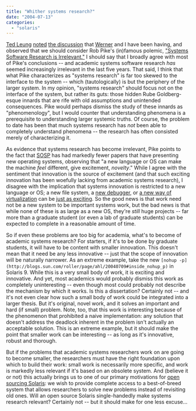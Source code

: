 ```yaml
---
title: "Whither systems research?"
date: "2004-07-13"
categories: 
  - "solaris"
---
```


[Ted Leung](http://www.sauria.com/blog/) [noted](http://www.sauria.com/blog/2004/07/08#1007) [the discussion](http://dtrace.org/blogs/bmc/2004/07/06/whither-usenix/) that [Werner](http://www.cs.cornell.edu/vogels/default.htm) and I have been having, and observed that we should consider Rob Pike's (in)famous polemic, ["Systems Software Research is Irrelevant."](http://www.cs.bell-labs.com/who/rob/utah2000.pdf) I should say that I broadly agree with most of Pike's conclusions -- and academic systems software research _has_ seemed increasingly irrelevant in the last five years. That said, I think that what Pike characterizes as "systems research" is far too skewed to the interface to the system -- which (tautologically) is but the periphery of the larger system. In my opinion, "systems research" should focus not on the interface of the system, but rather its guts: those hidden Rube Goldberg-esque innards that are rife with old assumptions and unintended consequences. Pike would perhaps dismiss the study of these innards as "phenomenology", but I would counter that understanding phenomena is a prerequisite to understanding larger systemic truths. Of course, the problem to date has been that much systems research has _not_ been able to completely understand phenomena -- the research has often consisted merely of characterizing it.

As evidence that systems research has become irrelevant, Pike points to the fact that [SOSP](http://www.cs.rochester.edu/sosp2003/) has had markedly fewer papers that have presenting new operating systems, observing that "a new language or OS can make the machine _feel_ different, give excitement, _novelty_." While I agree with the sentiment that innovation is the source of excitement (and that such exciting innovation has been woefully lacking from academic systems research), I disagree with the implication that systems innovation is restricted to a new language or OS; a new file system, a [new debugger](http://www.sun.com/bigadmin/content/dtrace), or [a new way of virtualization](http://www.sun.com/bigadmin/content/zones) can be [just as exciting](http://slashdot.org/comments.pl?sid=87061&threshold=-1&commentsort=4&tid=102&mode=flat&cid=7561547). So the good news is that work need not be a new system to be important systems work, but the bad news is that while none of these is as large as a new OS, they're _still_ huge projects -- far more than a graduate student (or even a lab of graduate students) can be expected to complete in a reasonable amount of time.

So if even these problems are too big for academia, what's to become of academic systems research? For starters, if it's to be done by graduate students, it will have to be content with smaller innovation. This doesn't mean that it need be any less innovative -- just that the scope of innovation will be naturally narrower. As an extreme example, take the new `[nohup -p](http://blogs.sun.com/roller/page/ahl/20040709#inside_nohup_p)` in Solaris 9. While this is a very small body of work, it is exciting and innovative. And yet, most academics would probably dismiss this work as completely uninteresting -- even though most could probably not describe the mechanism by which it works. Is this a dissertation? Certainly not -- and it's not even clear how such a small body of work could be integrated into a larger thesis. But it's original, novel work, and it solves an important and hard (if small) problem. Note, too, that this work is interesting because of the phenomenon that prohibited a naive implementation: any solution that doesn't address the deadlock inherent in the problem isn't actually an acceptable solution. This is an extreme example, but it should make the point that smaller work can be interesting -- as long as it's innovative, robust and thorough.

But if the problems that academic systems researchers work on are going to become smaller, the researchers must have the right foundation upon which to build their work: small work is necessarily more specific, and work is markedly less relevant if it's based on an obsolete system. And (believe it or not) this actually brings us to one of our primary motivations for [open sourcing Solaris](http://blogs.sun.com/roller/page/tucker/20040618#on_opening_up_solaris): we wish to provide complete access to a best-of-breed system that allows researchers to solve new problems instead of revisiting old ones. Will an open source Solaris single-handedly make systems research relevant? Certainly not -- but it should make for one less excuse...
